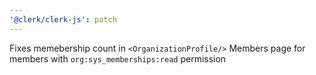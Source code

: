 ```yaml
---
'@clerk/clerk-js': patch
---
```


Fixes memebership count in `<OrganizationProfile/>` Members page for members with `org:sys_memberships:read` permission
